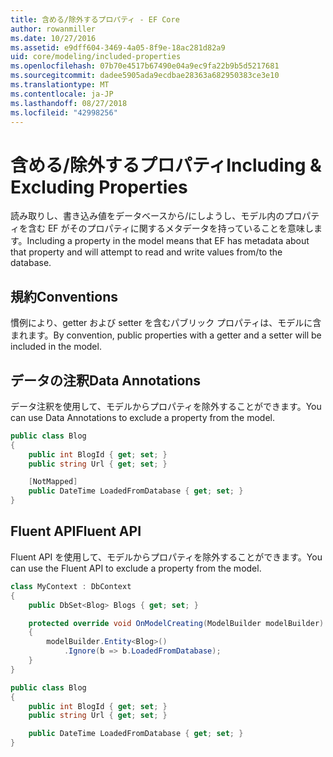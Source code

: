 ```yaml
---
title: 含める/除外するプロパティ - EF Core
author: rowanmiller
ms.date: 10/27/2016
ms.assetid: e9dff604-3469-4a05-8f9e-18ac281d82a9
uid: core/modeling/included-properties
ms.openlocfilehash: 07b70e4517b67490e04a9ec9fa22b9b5d5217681
ms.sourcegitcommit: dadee5905ada9ecdbae28363a682950383ce3e10
ms.translationtype: MT
ms.contentlocale: ja-JP
ms.lasthandoff: 08/27/2018
ms.locfileid: "42998256"
---
```

# <a name="including--excluding-properties"></a><span data-ttu-id="08a83-102">含める/除外するプロパティ</span><span class="sxs-lookup"><span data-stu-id="08a83-102">Including & Excluding Properties</span></span>

<span data-ttu-id="08a83-103">読み取りし、書き込み値をデータベースから/にしようし、モデル内のプロパティを含む EF がそのプロパティに関するメタデータを持っていることを意味します。</span><span class="sxs-lookup"><span data-stu-id="08a83-103">Including a property in the model means that EF has metadata about that property and will attempt to read and write values from/to the database.</span></span>

## <a name="conventions"></a><span data-ttu-id="08a83-104">規約</span><span class="sxs-lookup"><span data-stu-id="08a83-104">Conventions</span></span>

<span data-ttu-id="08a83-105">慣例により、getter および setter を含むパブリック プロパティは、モデルに含まれます。</span><span class="sxs-lookup"><span data-stu-id="08a83-105">By convention, public properties with a getter and a setter will be included in the model.</span></span>

## <a name="data-annotations"></a><span data-ttu-id="08a83-106">データの注釈</span><span class="sxs-lookup"><span data-stu-id="08a83-106">Data Annotations</span></span>

<span data-ttu-id="08a83-107">データ注釈を使用して、モデルからプロパティを除外することができます。</span><span class="sxs-lookup"><span data-stu-id="08a83-107">You can use Data Annotations to exclude a property from the model.</span></span>

<!-- [!code-csharp[Main](samples/core/Modeling/DataAnnotations/Samples/IgnoreProperty.cs?highlight=6)] -->
``` csharp
public class Blog
{
    public int BlogId { get; set; }
    public string Url { get; set; }

    [NotMapped]
    public DateTime LoadedFromDatabase { get; set; }
}
```

## <a name="fluent-api"></a><span data-ttu-id="08a83-108">Fluent API</span><span class="sxs-lookup"><span data-stu-id="08a83-108">Fluent API</span></span>

<span data-ttu-id="08a83-109">Fluent API を使用して、モデルからプロパティを除外することができます。</span><span class="sxs-lookup"><span data-stu-id="08a83-109">You can use the Fluent API to exclude a property from the model.</span></span>

<!-- [!code-csharp[Main](samples/core/Modeling/FluentAPI/Samples/IgnoreProperty.cs?highlight=7,8)] -->
``` csharp
class MyContext : DbContext
{
    public DbSet<Blog> Blogs { get; set; }

    protected override void OnModelCreating(ModelBuilder modelBuilder)
    {
        modelBuilder.Entity<Blog>()
            .Ignore(b => b.LoadedFromDatabase);
    }
}

public class Blog
{
    public int BlogId { get; set; }
    public string Url { get; set; }

    public DateTime LoadedFromDatabase { get; set; }
}
```
